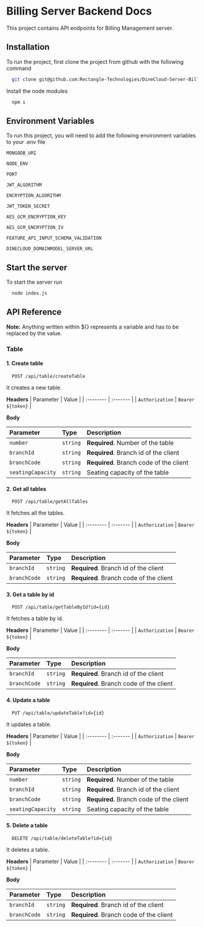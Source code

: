 
# Billing Server Backend Docs

This project contains API endpoints for Billing Management server.




## Installation

To run the project, first clone the project from github with the following command

```bash
  git clone git@github.com:Rectangle-Technologies/DineCloud-Server-Billing.git
```
Install the node modules

```bash
  npm i
```


## Environment Variables

To run this project, you will need to add the following environment variables to your .env file

`MONGODB_URI`

`NODE_ENV`

`PORT`

`JWT_ALGORITHM`

`ENCRYPTION_ALGORITHM`

`JWT_TOKEN_SECRET`

`AES_GCM_ENCRYPTION_KEY`

`AES_GCM_ENCRYPTION_IV`

`FEATURE_API_INPUT_SCHEMA_VALIDATION`

`DINECLOUD_DOMAINMODEL_SERVER_URL`


## Start the server

To start the server run

```bash
  node index.js
```


## API Reference

**Note:** Anything written within ${} represents a variable and has to be replaced by the value.

### Table

#### 1. Create table

```http
  POST /api/table/createTable
```

It creates a new table.

**Headers**
| Parameter | Value  |
| :-------- | :------- |
| `Authorization`      | `Bearer ${token}` | 

**Body**

| Parameter | Type     | Description                       |
| :-------- | :------- | :-------------------------------- |
| `number`      | `string` | **Required**. Number of the table |
| `branchId`      | `string` | **Required**. Branch id of the client |
| `branchCode`      | `string` | **Required**. Branch code of the client |
| `seatingCapacity`      | `string` | Seating capacity of the table |

#### 2. Get all tables

```http
  POST /api/table/getAllTables
```

It fetches all the tables.

**Headers**
| Parameter | Value  |
| :-------- | :------- |
| `Authorization`      | `Bearer ${token}` | 

**Body**

| Parameter | Type     | Description                       |
| :-------- | :------- | :-------------------------------- |
| `branchId`      | `string` | **Required**. Branch id of the client |
| `branchCode`      | `string` | **Required**. Branch code of the client |

#### 3. Get a table by id

```http
  POST /api/table/getTableById?id={id}
```

It fetches a table by id.

**Headers**
| Parameter | Value  |
| :-------- | :------- |
| `Authorization`      | `Bearer ${token}` | 

**Body**

| Parameter | Type     | Description                       |
| :-------- | :------- | :-------------------------------- |
| `branchId`      | `string` | **Required**. Branch id of the client |
| `branchCode`      | `string` | **Required**. Branch code of the client |

#### 4. Update a table 

```http
  PUT /api/table/updateTable?id={id}
```

It updates a table.

**Headers**
| Parameter | Value  |
| :-------- | :------- |
| `Authorization`      | `Bearer ${token}` | 

**Body**

| Parameter | Type     | Description                       |
| :-------- | :------- | :-------------------------------- |
| `number`      | `string` | **Required**. Number of the table |
| `branchId`      | `string` | **Required**. Branch id of the client |
| `branchCode`      | `string` | **Required**. Branch code of the client |
| `seatingCapacity`      | `string` | Seating capacity of the table |

#### 5. Delete a table 

```http
  DELETE /api/table/deleteTable?id={id}
```

It deletes a table.

**Headers**
| Parameter | Value  |
| :-------- | :------- |
| `Authorization`      | `Bearer ${token}` | 

**Body**

| Parameter | Type     | Description                       |
| :-------- | :------- | :-------------------------------- |
| `branchId`      | `string` | **Required**. Branch id of the client |
| `branchCode`      | `string` | **Required**. Branch code of the client |
